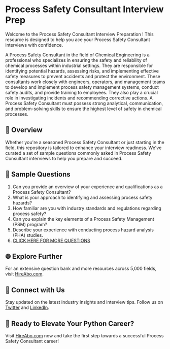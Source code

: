 # Process Safety Consultant Interview Prep

Welcome to the Process Safety Consultant Interview Preparation ! This resource is designed to help you ace your Process Safety Consultant interviews with confidence.

A Process Safety Consultant in the field of Chemical Engineering is a professional who specializes in ensuring the safety and reliability of chemical processes within industrial settings. They are responsible for identifying potential hazards, assessing risks, and implementing effective safety measures to prevent accidents and protect the environment. These consultants work closely with engineers, operators, and management teams to develop and implement process safety management systems, conduct safety audits, and provide training to employees. They also play a crucial role in investigating incidents and recommending corrective actions. A Process Safety Consultant must possess strong analytical, communication, and problem-solving skills to ensure the highest level of safety in chemical processes.

## 🚀 Overview

Whether you're a seasoned Process Safety Consultant or just starting in the field, this repository is tailored to enhance your interview readiness. We've curated a set of sample questions commonly asked in Process Safety Consultant interviews to help you prepare and succeed.

## 📝 Sample Questions

1. Can you provide an overview of your experience and qualifications as a Process Safety Consultant?
2. What is your approach to identifying and assessing process safety hazards?
3. How familiar are you with industry standards and regulations regarding process safety?
4. Can you explain the key elements of a Process Safety Management (PSM) program?
5. Describe your experience with conducting process hazard analysis (PHA) studies.
6. [CLICK HERE FOR MORE QUESTIONS](https://hireabo.com/job/3_4_33/Process%20Safety%20Consultant)

## 🌐 Explore Further

For an extensive question bank and more resources across 5,000 fields, visit [HireAbo.com](https://www.hireabo.com).

## 📱 Connect with Us

Stay updated on the latest industry insights and interview tips. Follow us on [Twitter](https://twitter.com/hireabo) and [LinkedIn](https://www.linkedin.com/in/hire-abo-3609972a8/).

## 🚀 Ready to Elevate Your Python Career?

Visit [HireAbo.com](https://www.hireabo.com) now and take the first step towards a successful Process Safety Consultant career!